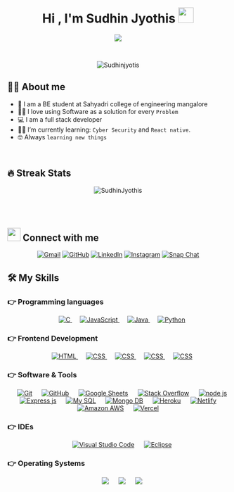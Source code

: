 <h1 align="center">Hi , I'm Sudhin Jyothis <img src="https://media.giphy.com/media/hvRJCLFzcasrR4ia7z/giphy.gif" width="35"></h1>
<p align="center">
  <a href="https://github.com/DenverCoder1/readme-typing-svg"><img src="https://readme-typing-svg.herokuapp.com?lines=Computer+Science+Student;Full+Stack+Developer;Always%20learning%20new%20things&center=true&width=500&height=50"></a>
</p>


<br>

<p align="center"> 
	<img src="https://komarev.com/ghpvc/?username=sudhinjyothis&color=green" alt="Sudhinjyotis" /> 
</p>


## :sassy_man:  About me
- :school: I am a BE student at Sahyadri college of engineering mangalore
- :technologist: I love using Software as a solution for every `Problem`
- :computer: I am a full stack developer 
- :student: I’m currently learning: `Cyber Security` and `React native`.
- :nerd_face: Always `learning new things`

<br>

## 🔥 Streak Stats
<p align="center"><img src="https://github-readme-streak-stats.herokuapp.com/?user=sudhinjyothis&theme=github-dark-blue&date_format=M%20j%5B%2C%20Y%5D&fire=DD2727" alt="SudhinJyothis" /></p>

<br>
<br>


## <img src="https://media.giphy.com/media/iY8CRBdQXODJSCERIr/giphy.gif" width="30px"> Connect with me
<p align="center">
	<a href="mailto:sudhinjyothis@gmail.com"><img img src="https://xinetzone.github.io/ColoredBadges/svg/social/gmail.svg" alt="Gmail"/></a>
	<a href="https://github.com/sudhinjyothis"><img src="https://img.shields.io/badge/GitHub-100000?style=for-the-badge&logo=github&logoColor=white" alt="GitHub"/></a>
	<a href="https://www.linkedin.com/in/sudhin-jyothis/"><img src="https://xinetzone.github.io/ColoredBadges/svg/social/linkedin.svg" alt="LinkedIn"/></a>
	<a href="https://www.instagram.com/sudhinjyothis/"><img src="https://xinetzone.github.io/ColoredBadges/svg/social/instagram.svg" alt="Instagram"/></a>
	<a href="https://www.snapchat.com/add/sudhinjyothis?share_id=wHJ45yStX2U&locale=en-GB"><img src="https://xinetzone.github.io/ColoredBadges/svg/social/snapchat.svg" alt="Snap Chat"/></a>
</p>




## 🛠️ My Skills

### 👉 Programming languages

<p align="center"> 
  &emsp; 
  <a href="https://www.cprogramming.com/" target="_blank"> 
    <img alt="C" src="https://xinetzone.github.io/ColoredBadges/svg/dev/languages/csharp.svg">
  </a> 
  &emsp;
  <a href="https://developer.mozilla.org/en-US/docs/Web/JavaScript" target="_blank"> 
     <img alt="JavaScript" src="https://xinetzone.github.io/ColoredBadges/svg/dev/languages/js.svg">
   </a>
  &emsp;
  <a href="https://www.java.com" target="_blank"> 
    <img alt="Java" src="https://xinetzone.github.io/ColoredBadges/svg/dev/languages/java.svg">
  </a>
  &emsp;
   <a href="https://www.python.org" target="_blank">
    <img alt="Python" src="https://xinetzone.github.io/ColoredBadges/svg/dev/languages/python.svg">
  </a>
</p>

### 👉 Frontend Development
<p align="center"> 
  &emsp; 
  <a href="https://www.w3.org/html/" target="_blank"> 
   <img alt="HTML" src="https://xinetzone.github.io/ColoredBadges/svg/dev/languages/html.svg">
  </a>   
  &emsp;
  <a href="https://www.w3schools.com/css/" target="_blank">
    <img alt="CSS" src="https://xinetzone.github.io/ColoredBadges/svg/dev/languages/css3.svg">
  </a> 
	&emsp;
  <a href="https://reactjs.org/" target="_blank">
    <img alt="CSS" src="https://xinetzone.github.io/ColoredBadges/svg/dev/frameworks/react.svg">
  </a> &emsp;
	<a href="https://tailwindcss.com/" target="_blank">
    <img alt="CSS" src="https://img.shields.io/badge/Tailwind_CSS-38B2AC?style=for-the-badge&logo=tailwind-css&logoColor=white">
  </a> 
	 &emsp;
	<a href="https://reactnative.dev/" target="_blank">
    <img alt="CSS" src="https://img.shields.io/badge/React_Native-20232A?style=for-the-badge&logo=react&logoColor=61DAFB">
  </a> 
	
</p>

 ### 👉 Software & Tools
 
<p align="center">
  &emsp;
    <a href="#"><img alt="Git" src="https://img.shields.io/badge/GIT-E44C30?style=for-the-badge&logo=git&logoColor=white"></a>
  &emsp;
    <a href="#"><img alt="GitHub" src="https://img.shields.io/badge/GitHub-100000?style=for-the-badge&logo=github&logoColor=white"></a>
  &emsp;
    <a href="#"><img alt="Google Sheets" src="https://img.shields.io/badge/Google%20Sheets-34A853?style=for-the-badge&logo=google-sheets&logoColor=white"></a>
  &emsp;
    <a href="#"><img alt="Stack Overflow" src="https://aleen42.github.io/badges/src/stackoverflow.svg"></a>
  &emsp;
 <a href="#"><img alt="node js" src="https://img.shields.io/badge/Node.js-43853D?style=for-the-badge&logo=node.js&logoColor=white"></a>
	&emsp;
 <a href="#"><img alt="Express js" src="https://img.shields.io/badge/Express.js-404D59?style=for-the-badge"></a>
	&emsp;
 <a href="#"><img alt="My SQL" src="https://img.shields.io/badge/MySQL-00000F?style=for-the-badge&logo=mysql&logoColor=white"></a>
	&emsp;
	<a style="margin-top:10px;" href="#"><img alt="Mongo DB" src="https://img.shields.io/badge/MongoDB-4EA94B?style=for-the-badge&logo=mongodb&logoColor=white"></a>
	&emsp;
 <a href="#"><img alt="Heroku" src="https://img.shields.io/badge/Heroku-430098?style=for-the-badge&logo=heroku&logoColor=white"></a>
	&emsp;
 <a href="#"><img alt="Netlify" src="https://img.shields.io/badge/Netlify-00C7B7?style=for-the-badge&logo=netlify&logoColor=white"></a>
	&emsp;
 <a href="#"><img alt="Amazon AWS" src="https://img.shields.io/badge/Amazon_AWS-232F3E?style=for-the-badge&logo=amazon-aws&logoColor=white"></a>
	&emsp;
 <a href="#"><img alt="Vercel" src="https://img.shields.io/badge/Vercel-000000?style=for-the-badge&logo=vercel&logoColor=white"></a>
</p>


 ### 👉 IDEs
 
<p align="center">
  &emsp;
    <a href="#"><img alt="Visual Studio Code" src="https://img.shields.io/badge/Visual_Studio_Code-0078D4?style=for-the-badge&logo=visual%20studio%20code&logoColor=white"></a>
  &emsp;
    <a href="#"><img alt="Eclipse" src="https://img.shields.io/badge/Eclipse-2C2255?style=for-the-badge&logo=eclipse&logoColor=white" /></a>
</p>

<!--  ### 👉 Competitive Programming & Problem Solving
 
<p align="center">
  &emsp;
    <a href="#"><img alt = "Codeforces" src="https://img.shields.io/badge/codeforces%20-%231F8ACB.svg?style=plastic&logo=codeforces&logoColor=white" /></a>	
  &emsp;
    <a href="#"><img alt = "Leetcode" src="https://img.shields.io/badge/leetcode%20-%23FFA116.svg?style=plastic&logo=leetcode&logoColor=black" /></a>
  &emsp;
    <a href="#"><img alt = "Huckerrank" src="https://img.shields.io/badge/hackerrank-%232EC866.svg?style=plastic&logo=hackerrank&logoColor=white" /></a>
  &emsp;
    <a href="#"><img alt = "CodeChef" src="https://img.shields.io/badge/codechef-%235B4638.svg?style=plastic&logo=codechef&logoColor=white" /></a>
  &emsp;
    <a href="#"><img alt = "Google" src="https://img.shields.io/badge/google-%234285F4.svg?style=plastic&logo=google&logoColor=white" /></a>
  &emsp;
    <a href="#"><img alt = "Codin Game" src="https://img.shields.io/badge/codingame-%23F2BB13.svg?&style=plastic&logo=codingame&logoColor=black" /></a>
</p> -->

 ### 👉 Operating Systems
 
<p align="center">
  &emsp;
    <a href="#"><img src="https://img.shields.io/badge/Linux-FCC624?style=for-the-badge&logo=linux&logoColor=black"></a>
  &emsp;
    <a href="#"><img src="https://img.shields.io/badge/Ubuntu-E95420?style=for-the-badge&logo=ubuntu&logoColor=white"></a>
  &emsp;
    <a href="#"><img src="https://img.shields.io/badge/Windows-0078D6?style=for-the-badge&logo=windows&logoColor=white"></a>
</p>

<br/>

<!-- ## 📊 Github Stats



  <summary><b>💻 GitHub Profile Stats</b></summary>
  <br/>
  <p align="center">
    <a href="https://github.com/anuraghazra/github-readme-stats"><img alt="sudhinjyothis's Github Stats" src="https://github-readme-stats.vercel.app/api?username=sudhinjyothis&show_icons=true&count_private=true&theme=algolia" height="192px"/></a>
<br/>
  &nbsp;
	  <img src="https://github-readme-stats.vercel.app/api/top-langs?username=sudhinjyothis&langs_count=10&show_icons=true&locale=en&layout=compact&theme=algolia" alt="sudhinjyothis" height="192px"/>
  <br/>
  <b>Note:</b> Top languages is only a metric of the languages my public code consists of and doesn't reflect experience or skill level.
  </p>

----

  <summary><b>⚡ Recent GitHub Activity</b></summary>
  <br/>
   <a href="https://github.com/sudhinjyothis"><img alt="sudhinjyothis's Activity Graph" src="https://activity-graph.herokuapp.com/graph?username=sudhinjyothis&custom_title=7oSkaaa%27s%20Contribution%20Graph&theme=react-dark" /></a>
  <br/>


<br/>

## :trophy: Git profile Trophies

<p align="center"> <a href="https://github.com/ryo-ma/github-profile-trophy"><img src="https://github-profile-trophy.vercel.app/?username=sudhinjyothis&layout=compact&theme=algolia" alt="7oskaaa" /></a> </p> -->



